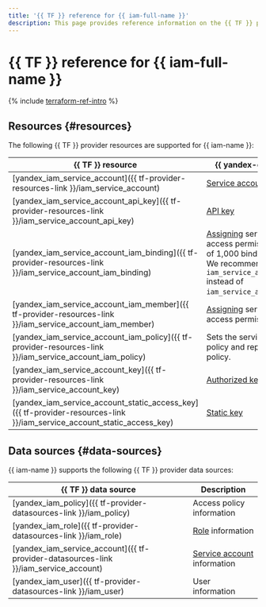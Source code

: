 ```yaml
---
title: '{{ TF }} reference for {{ iam-full-name }}'
description: This page provides reference information on the {{ TF }} provider resources and data sources supported for {{ iam-name }}.
---
```


# {{ TF }} reference for {{ iam-full-name }}

{% include [terraform-ref-intro](../_includes/terraform-ref-intro.md) %}

## Resources {#resources}

The following {{ TF }} provider resources are supported for {{ iam-name }}:

| **{{ TF }} resource** | **{{ yandex-cloud }} resource** |
| --- | --- |
| [yandex_iam_service_account]({{ tf-provider-resources-link }}/iam_service_account) | [Service account](./concepts/users/service-accounts.md) |
| [yandex_iam_service_account_api_key]({{ tf-provider-resources-link }}/iam_service_account_api_key) | [API key](./concepts/authorization/api-key.md) |
| [yandex_iam_service_account_iam_binding]({{ tf-provider-resources-link }}/iam_service_account_iam_binding) | [Assigning](./concepts/access-control/index.md#access-bindings) service account access permissions. It has a limit of 1,000 bindings per resource. <br>We recommend using `iam_service_account_iam_binding` instead of `iam_service_account_iam_member`. |
| [yandex_iam_service_account_iam_member]({{ tf-provider-resources-link }}/iam_service_account_iam_member) | [Assigning](./concepts/access-control/index.md#access-bindings) service account access permissions. |
| [yandex_iam_service_account_iam_policy]({{ tf-provider-resources-link }}/iam_service_account_iam_policy) | Sets the service account access policy and replaces any specified policy. |
| [yandex_iam_service_account_key]({{ tf-provider-resources-link }}/iam_service_account_key) | [Authorized key](./concepts/authorization/key.md) |
| [yandex_iam_service_account_static_access_key]({{ tf-provider-resources-link }}/iam_service_account_static_access_key) | [Static key](./concepts/authorization/access-key.md) |

## Data sources {#data-sources}

{{ iam-name }} supports the following {{ TF }} provider data sources:

| **{{ TF }} data source** | **Description** |
| --- | --- |
| [yandex_iam_policy]({{ tf-provider-datasources-link }}/iam_policy) | Access policy information |
| [yandex_iam_role]({{ tf-provider-datasources-link }}/iam_role) | [Role](./concepts/access-control/roles.md) information |
| [yandex_iam_service_account]({{ tf-provider-datasources-link }}/iam_service_account) | [Service account](./concepts/users/service-accounts.md) information |
| [yandex_iam_user]({{ tf-provider-datasources-link }}/iam_user) | User information |